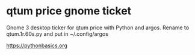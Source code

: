 # qtum price gnome ticket 

Gnome 3 desktop ticker for qtum price with Python and argos. Rename to qtum.1r.60s.py and put in ~/.config/argos

https://pythonbasics.org

